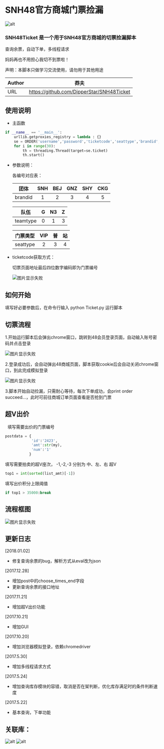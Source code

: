 # SNH48官方商城门票捡漏
![alt](https://img.shields.io/badge/Python-2.7-brightgreen.svg)

### SNH48Ticket 是一个用于SNH48官方商城的切票捡漏脚本

查询余票，自动下单，多线程请求

妈妈再也不用担心我切不到票啦！

声明：本脚本只做学习交流使用，请勿用于其他用途

|Author|莽夫|
|---|---
|URL|https://github.com/DipperStar/SNH48Ticket

## 使用说明

* 主函数
```Python
if __name__ == '__main__':
    urllib.getproxies_registry = lambda : {}
    se = ORDER('username','password','ticketcode','seattype','brandid','teamtype')
    for i in range(30):
        th = threading.Thread(target=se.ticket)
        th.start()
```
* 参数说明：

    各编号对应表：

    |团体|SNH|BEJ|GNZ|SHY|CKG|
    |:---:|:---:|:---:|:---:|:---:|:---:
    |brandid|1|2|3|4|5

    |队伍|G|N3|Z|
    |:---:|:---:|:---:|:---:
    |teamtype|0|1|3

    |门票类型|VIP|普|站|
    |:---:|:---:|:---:|:---:
    |seattype|2|3|4

* ticketcode获取方式：

    切票页面地址最后四位数字编码即为门票编号
    
    ![图片显示失败](https://wx2.sinaimg.cn/mw690/853af3eegy1fn2pathyl7j20nf0ia7cm.jpg)

## 如何开始

填写好必要参数后，在命令行输入 python Ticket.py 运行脚本

## 切票流程

1.开始运行脚本后会弹出chrome窗口，跳转到48会员登录页面，自动输入账号密码并点击登录

![图片显示失败](https://wx2.sinaimg.cn/mw690/853af3eegy1fn2pathszbj20le0e3wgf.jpg)

2.登录成功后，会自动弹出48商城页面，脚本获取cookie后会自动关闭chrome窗口，到此完成模拟登录

![图片显示失败](https://wx4.sinaimg.cn/mw690/853af3eegy1fn2patmfryj210o0k71kx.jpg)

3.脚本开始自动捡漏，只需耐心等待，每次下单成功，会print order succeed...，此时可前往商城订单页面查看是否抢到门票

## 超V出价
  
填写需要出价的门票编号

```Python
postdata = {
            'id':'2423',
            'amt':str(my),
            'num':'1'
           }
```

填写需要拍卖的超V座次， -1,-2,-3 分别为 中、左、右 超V

```Python
top1 = int(sorted(list_amt)[-1])
```

填写出价积分上限阈值

```Python
if top1 > 35000:break
```

## 流程框图
![图片显示失败](https://wx4.sinaimg.cn/mw690/853af3eegy1fn2ro3n3c2j20qd0ecjs8.jpg)

## 更新日志
[2018.01.02]

* 修复查询余票的bug，解析方式从eval改为json

[2017.12.28]

* 增加post中的choose_times_end字段
* 更新查询余票的接口地址

[2017.11.21]

* 增加超V出价功能

[2017.10.21]

* 增加GUI

[2017.10.20]

* 增加浏览器模拟登录，依赖chromedriver

[2017.5.30]

* 增加多线程请求方式

[2017.5.24] 

* 增加查询库存模块的容错，取消是否在架判断，优化库存满足时的条件判断速度

[2017.5.22]

* 基本查询，下单功能

## 关联库：

![alt](https://img.shields.io/badge/requests--green.svg) ![alt](https://img.shields.io/badge/selenium--yellowgreen.svg)
